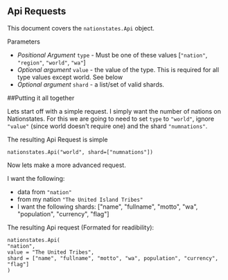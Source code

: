 Api Requests
---

This document covers the `nationstates.Api` object. 


Parameters

* *Positional Argument* `type` - Must be one of these values [`"nation"`, `"region"`, `"world"`, `"wa"`]
* *Optional argument* `value` - the value of the type. This is required for all type values except world. See below 
* *Optional argument* `shard` - a list/set of valid shards.


##Putting it all together

Lets start off with a simple request. I simply want the number of nations on Nationstates. For this we are going to need to set `type` to `"world"`, ignore `"value"` (since world doesn't require one) and the shard `"numnations"`.

The resulting Api Request is simple

    nationstates.Api("world", shard=["numnations"])

Now lets make a more advanced request.

I want the following:

- data from `"nation"`
- from my nation `"The United Island Tribes"`
- I want the following shards: ["name", "fullname", "motto", "wa", "population", "currency", "flag"]


The resulting Api request (Formated for readibility):

    nationstates.Api(
    "nation",
    value = "The United Tribes",
    shard = ["name", "fullname", "motto", "wa", population", "currency", "flag"]
    )